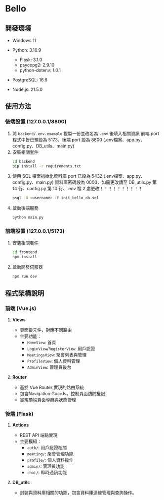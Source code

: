 # Bello

## 開發環境

- Windows 11

- Python: 3.10.9
  - Flask: 3.1.0
  - psycopg2: 2.9.10
  - python-dotenv: 1.0.1

- PostgreSQL: 16.6

- Node.js: 21.5.0

## 使用方法

### 後端設置 (127.0.0.1/8800)
1. 將 `backend/.env.example` 複製一份並改名為 `.env` 後填入相關資訊
   前端 port 程式中皆已預設為 5173、後端 port 設為 8800 (.env檔案、app.py、config.py、DB_utils、main.py)
2. 安裝相關套件 
    ```bash
    cd backend
    pip install -r requirements.txt
    ```
3. 使用 SQL 檔案初始化資料庫 
   port 已設為 5432 (.env檔案、app.py、config.py、main.py)
   資料庫密碼設為 0000，如需更改請至 DB_utils.py 第 14 行、config.py 第 10 行、.env 檔 2 處更改！！！！！！！！！！
    ```bash
    psql -U <username> -f init_bello_db.sql
    ```
4. 啟動後端服務
    ```bash
    python main.py
    ```

### 前端設置 (127.0.0.1/5173)
1. 安裝相關套件
    ```bash
    cd frontend
    npm install
    ```
2. 啟動開發伺服器
    ```bash
    npm run dev
    ```

## 程式架構說明

### 前端 (Vue.js)
1. **Views**
   - 頁面級元件，對應不同路由
   - 主要功能：
     * `HomeView`: 首頁
     * `LoginView`/`RegisterView`: 用戶認證
     * `MeetingsView`: 聚會列表與管理
     * `ProfileView`: 個人資料管理
     * `AdminView`: 管理員後台

2. **Router**
   - 基於 Vue Router 實現的路由系統
   - 包含Navigation Guards，控制頁面訪問權限
   - 實現前端頁面導航與狀態管理

### 後端 (Flask)
1. **Actions**
   - REST API 端點實現
   - 主要模組：
     * `auth/`: 用戶認證相關
     * `meeting/`: 聚會管理功能
     * `profile/`: 個人資料操作
     * `admin/`: 管理員功能
     * `chat/`: 即時通訊功能

2. **DB_utils**
   - 封裝與資料庫相關的功能，包含資料庫連線管理與查詢操作。